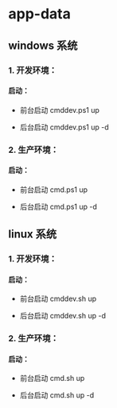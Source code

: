 # app-data

## windows 系统

### 1. 开发环境：

#### 启动：
* 前台启动
cmddev.ps1 up

* 后台启动
cmddev.ps1 up -d


### 2. 生产环境：

#### 启动：
* 前台启动
cmd.ps1 up

* 后台启动
cmd.ps1 up -d



## linux 系统

### 1. 开发环境：

#### 启动：
* 前台启动
cmddev.sh up

* 后台启动
cmddev.sh up -d


### 2. 生产环境：

#### 启动：
* 前台启动
cmd.sh up

* 后台启动
cmd.sh up -d